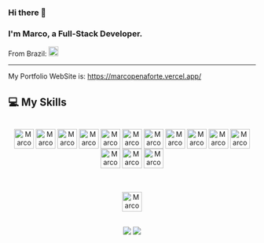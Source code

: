 ### Hi there 👋

<h3>I'm Marco, a Full-Stack Developer.</h3>
From Brazil: <img height = "20em" src="https://em-content.zobj.net/thumbs/120/google/350/flag-brazil_1f1e7-1f1f7.png"/>
<hr>

My Portfolio WebSite is: https://marcopenaforte.vercel.app/

## **💻 My Skills** 

<div style="display: inline_block" align="center">
  <br>
  <img align="center" alt="Marco HTML" height="40" width="40" src="https://cdn.simpleicons.org/html5/"/>
  <img align="center" alt="Marco CSS" height="40" width="40" src="https://cdn.simpleicons.org/css3/"/>
  <img align="center" alt="Marco Javascript" height="40" width="40" src="https://cdn.simpleicons.org/javascript/"/>
  <img align="center" alt="Marco Typescript" height="40" width="40" src="https://cdn.simpleicons.org/typescript/"/>
  <img align="center" alt="Marco Svelte" height="40" width="40" src="https://cdn.simpleicons.org/svelte/"/>
  <img align="center" alt="Marco Tailwind" height="40" width="40" src="https://cdn.simpleicons.org/tailwindcss/"/>
  <img align="center" alt="Marco Nodejs" height="40" width="40" src="https://cdn.simpleicons.org/node.js/"/>
  <img align="center" alt="Marco PostgreSQL" height="40" width="40" src="https://cdn.simpleicons.org/postgresql/"/>
  <img align="center" alt="Marco Supabase" height="40" width="40" src="https://cdn.simpleicons.org/supabase/"/>
  <img align="center" alt="Marco Vercel" height="40" width="40" src="https://cdn.simpleicons.org/vercel/_/eee"/>
  <img align="center" alt="Marco Git" height="40" width="40" src="https://cdn.simpleicons.org/git/"/>
  <img align="center" alt="Marco Github" height="40" width="40" src="https://cdn.simpleicons.org/github/_/eee"/>
  <img align="center" alt="Marco Gitlab" height="40" width="40" src="https://cdn.simpleicons.org/gitlab/"/>
  <img align="center" alt="Marco Docker" height="40" width="40" src="https://cdn.simpleicons.org/docker/"/>

  <br><br>
  <img align="center" alt="Marcos Visual Studio Code" height="40" width="40" src="https://cdn.simpleicons.org/visualstudiocode/"/>
  <br>
</div>

<br>

<div align="center"> 
  <a href = "mailto:penafortemarco@gmail.com"><img src="https://img.shields.io/badge/-Gmail-%23333?style=for-the-badge&logo=gmail&logoColor=white" target="_blank"></a>
  <a href="https://www.linkedin.com/in/penafortemarco" target="_blank"><img src="https://img.shields.io/badge/-LinkedIn-%230077B5?style=for-the-badge&logo=linkedin&logoColor=white" target="_blank"></a> 
</div>

